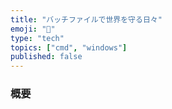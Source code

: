 ```yaml
---
title: "バッチファイルで世界を守る日々"
emoji: "🧹"
type: "tech"
topics: ["cmd", "windows"]
published: false
---
```


### 概要
